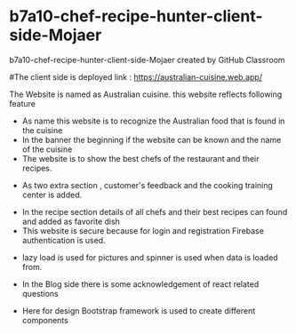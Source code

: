 # b7a10-chef-recipe-hunter-client-side-Mojaer

b7a10-chef-recipe-hunter-client-side-Mojaer created by GitHub Classroom

#The client side is deployed link : https://australian-cuisine.web.app/

The Website is named as Australian cuisine. this website reflects following feature

- As name this website is to recognize the Australian food that is found in the cuisine
- In the banner the beginning if the website can be known and the name of the cuisine
- The website is to show the best chefs of the restaurant and their recipes.

* As two extra section , customer's feedback and the cooking training center is added.

- In the recipe section details of all chefs and their best recipes can found and added as favorite dish
- This website is secure because for login and registration Firebase authentication is used.

* lazy load is used for pictures and spinner is used when data is loaded from.

* In the Blog side there is some acknowledgement of react related questions
* Here for design Bootstrap framework is used to create different components
